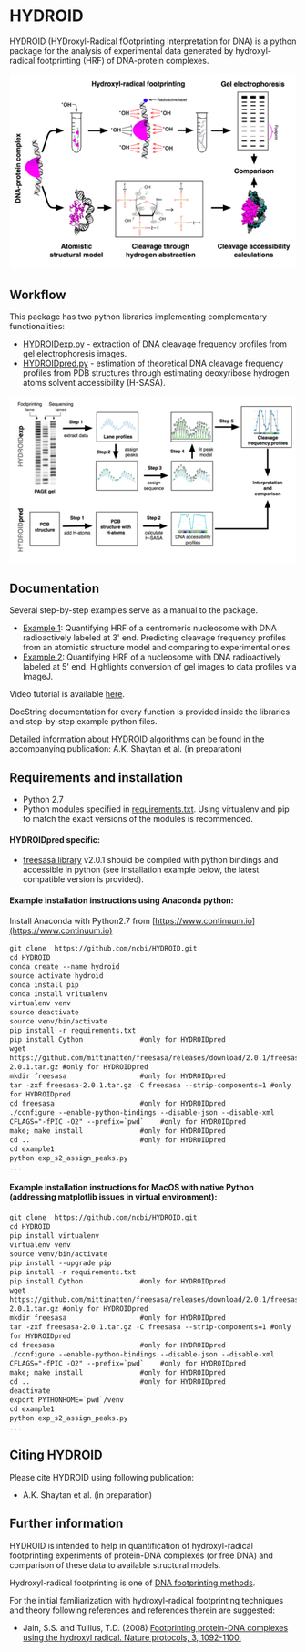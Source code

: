 # HYDROID
HYDROID (HYDroxyl-Radical fOotprinting Interpretation for DNA) is a python package for the analysis of experimental data generated by hydroxyl-radical footprinting (HRF) of DNA-protein complexes.

![HRF](pkgdata/Figure1.png)

## Workflow

This package has two python libraries implementing complementary functionalities:
* [HYDROIDexp.py](HYDROIDexp.py) - extraction of DNA cleavage frequency profiles from gel electrophoresis images.
* [HYDROIDpred.py](HYDROIDpred.py) - estimation of theoretical DNA cleavage frequency profiles from PDB structures through estimating deoxyribose hydrogen atoms solvent accessibility (H-SASA).

![WF](pkgdata/Figure2.png)

## Documentation
Several step-by-step examples serve as a manual to the package.
* [Example 1](example1): Quantifying HRF of a centromeric nucleosome with DNA radioactively labeled at 3' end. Predicting cleavage frequency profiles from an atomistic structure model and comparing to experimental ones.
* [Example 2](example2): Quantifying HRF of a nucleosome with DNA radioactively labeled at 5' end. Highlights conversion of gel images to data profiles via ImageJ.

Video tutorial is available [here](https://www.youtube.com/playlist?list=PL_GHGdsPyn0nVSvrRnyvuvkRCrNBjqeuC).

DocString documentation for every function is provided inside the libraries and step-by-step example python files.

Detailed information about HYDROID algorithms can be found in the accompanying publication: A.K. Shaytan et al. (in preparation)


## Requirements and installation

- Python 2.7
- Python modules specified in [requirements.txt](requirements.txt). Using virtualenv and pip to match the exact versions of the modules is recommended.

#### HYDROIDpred specific:
- [freesasa library](http://freesasa.github.io) v2.0.1 should be compiled with python bindings and accessible in python (see installation example below, the latest compatible version is provided).

#### Example installation instructions using Anaconda python:
Install Anaconda with Python2.7 from [https://www.continuum.io](https://www.continuum.io)
~~~~
git clone  https://github.com/ncbi/HYDROID.git
cd HYDROID
conda create --name hydroid
source activate hydroid
conda install pip
conda install vritualenv
virtualenv venv
source deactivate
source venv/bin/activate
pip install -r requirements.txt
pip install Cython              #only for HYDROIDpred
wget https://github.com/mittinatten/freesasa/releases/download/2.0.1/freesasa-2.0.1.tar.gz #only for HYDROIDpred
mkdir freesasa                  #only for HYDROIDpred
tar -zxf freesasa-2.0.1.tar.gz -C freesasa --strip-components=1 #only for HYDROIDpred
cd freesasa                     #only for HYDROIDpred
./configure --enable-python-bindings --disable-json --disable-xml CFLAGS="-fPIC -O2" --prefix=`pwd`    #only for HYDROIDpred
make; make install              #only for HYDROIDpred
cd ..                           #only for HYDROIDpred
cd example1
python exp_s2_assign_peaks.py
...
~~~~


#### Example installation instructions for MacOS with native Python (addressing matplotlib issues in virtual environment):
~~~~
git clone  https://github.com/ncbi/HYDROID.git
cd HYDROID
pip install virtualenv
virtualenv venv
source venv/bin/activate
pip install --upgrade pip
pip install -r requirements.txt
pip install Cython              #only for HYDROIDpred
wget https://github.com/mittinatten/freesasa/releases/download/2.0.1/freesasa-2.0.1.tar.gz #only for HYDROIDpred
mkdir freesasa                  #only for HYDROIDpred
tar -zxf freesasa-2.0.1.tar.gz -C freesasa --strip-components=1 #only for HYDROIDpred
cd freesasa                     #only for HYDROIDpred
./configure --enable-python-bindings --disable-json --disable-xml CFLAGS="-fPIC -O2" --prefix=`pwd`    #only for HYDROIDpred
make; make install              #only for HYDROIDpred
cd ..                           #only for HYDROIDpred
deactivate
export PYTHONHOME=`pwd`/venv
cd example1
python exp_s2_assign_peaks.py
...
~~~~

## Citing HYDROID
Please cite HYDROID using following publication:
- A.K. Shaytan et al. (in preparation)

## Further information

HYDROID is intended to help in quantification of hydroxyl-radical footprinting experiments of protein-DNA complexes (or free DNA) and comparison of these data to available structural models.

Hydroxyl-radical footprinting is one of [DNA footprinting methods](https://en.wikipedia.org/wiki/DNA_footprinting).

For the initial familiarization with hydroxyl-radical footprinting techniques and theory following references and references therein are suggested:

* Jain, S.S. and Tullius, T.D. (2008) [Footprinting protein-DNA complexes using the hydroxyl radical. Nature protocols, 3, 1092-1100.](http://www.nature.com/nprot/journal/v3/n6/full/nprot.2008.72.html)


